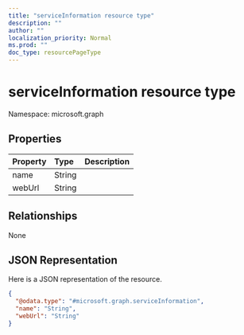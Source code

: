 ```yaml
---
title: "serviceInformation resource type"
description: ""
author: ""
localization_priority: Normal
ms.prod: ""
doc_type: resourcePageType
---
```


# serviceInformation resource type


Namespace: microsoft.graph



## Properties
|Property|Type|Description|
|:---|:---|:---|
|name|String||
|webUrl|String||

## Relationships
None

## JSON Representation
Here is a JSON representation of the resource.
<!-- {
  "blockType": "resource",
  "@odata.type": "microsoft.graph.serviceInformation"
}
-->
``` json
{
  "@odata.type": "#microsoft.graph.serviceInformation",
  "name": "String",
  "webUrl": "String"
}
```

